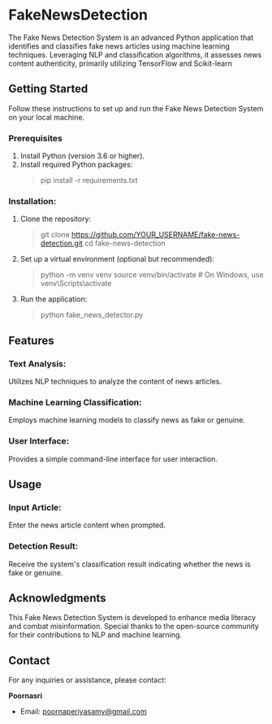 # FakeNewsDetection
The Fake News Detection System is an advanced Python application that identifies and classifies fake news articles using machine learning techniques. Leveraging NLP and classification algorithms, it assesses news content authenticity, primarily utilizing TensorFlow and Scikit-learn
## Getting Started
Follow these instructions to set up and run the Fake News Detection System on your local machine.

### Prerequisites
1. Install Python (version 3.6 or higher).
2. Install required Python packages:
   >pip install -r requirements.txt
### Installation:
1. Clone the repository:
   >git clone https://github.com/YOUR_USERNAME/fake-news-detection.git
cd fake-news-detection
2. Set up a virtual environment (optional but recommended):
   >python -m venv venv
source venv/bin/activate  # On Windows, use venv\Scripts\activate
3. Run the application:
   >python fake_news_detector.py
## Features
### Text Analysis:
Utilizes NLP techniques to analyze the content of news articles.
### Machine Learning Classification: 
Employs machine learning models to classify news as fake or genuine.
### User Interface:
Provides a simple command-line interface for user interaction.
## Usage
### Input Article: 
Enter the news article content when prompted.
### Detection Result:
Receive the system's classification result indicating whether the news is fake or genuine.
## Acknowledgments
This Fake News Detection System is developed to enhance media literacy and combat misinformation. Special thanks to the open-source community for their contributions to NLP and machine learning.

## Contact
For any inquiries or assistance, please contact:

**Poornasri**
* Email: poornaperiyasamy@gmail.com
